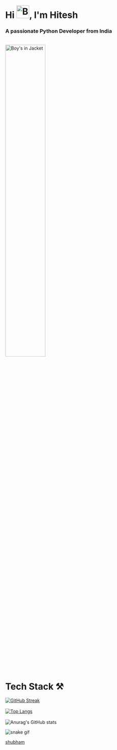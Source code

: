 <h1>Hi <img src="https://github.com/Hvshitesh/Hvshitesh/assets/105285218/356b34dc-4180-43d1-bed8-5b7cfbcdb27d.gif" width="40" alt="Boy's in Jacket">, I'm Hitesh</h1>
<h3>A passionate Python Developer from India</h3><br>
<img width=50% src="https://devtechnosys.com/insights/wp-content/uploads/2022/02/MEAN-Stack-Work.gif" alt="Boy's in Jacket"><br>
<h1>Tech Stack ⚒️</h1>

[![GitHub Streak](https://streak-stats.demolab.com/?user=Hvshitesh&theme=tokyonight-duo)](https://git.io/streak-stats)
<br><br>
[![Top Langs](https://github-readme-stats.vercel.app/api/top-langs/?username=Hvshitesh&layout=compact&theme=tokyonight)](https://github.com/anuraghazra/github-readme-stats)
<br><br>
![Anurag's GitHub stats](https://github-readme-stats.vercel.app/api?username=Hvshitesh&show_icons=true&theme=tokyonight)

![snake gif](https://github.com/Hvshitesh/Hvshitesh/blob/output/github-contribution-grid-snake.gif)


[shubham](https://github.com/Hvshitesh/Hvshitesh/edit/main/README.md)

